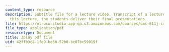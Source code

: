 ```yaml
---
content_type: resource
description: Subtitle file for a lecture video. Transcript of a lecture video. In
  this lecture, the students deliver their final presentations.
file: https://ol-ocw-studio-app-qa.s3.amazonaws.com/courses/cms-611j-creating-video-games-fall-2014/42ffb3c81fe9be5852b0bc07bc59019f_sKolTx6sxUo.pdf
file_type: application/pdf
resourcetype: Document
title: 3play pdf file
uid: 42ffb3c8-1fe9-be58-52b0-bc07bc59019f
---
```

